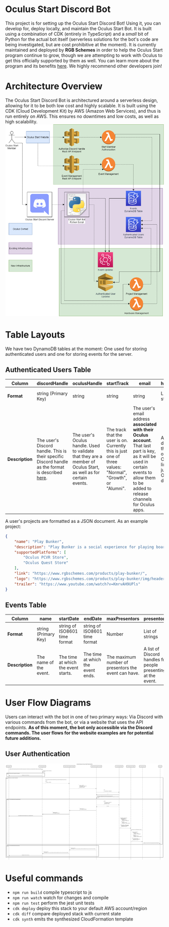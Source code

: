 # Oculus Start Discord Bot

This project is for setting up the Oculus Start Discord Bot! Using it, you can develop for, deploy locally, and maintain the Oculus Start Bot. It is built using a combination of CDK (entirely in TypeScript) and a *small* bit of Python for the actual bot itself (serverless solutions for the bot's code are being investigated, but are cost prohibitive at the moment). It is currently maintained and deployed by **RGB Schemes** in order to help the Oculus Start program continue to grow, though we are attempting to work with Oculus to get this officially supported by them as well. You can learn more about the program and its benefits [here](https://developer.oculus.com/oculus-start/). We highly recommend other developers join!

# Architecture Overview
The Oculus Start Discord Bot is architectured around a serverless design, allowing for it to be both low cost and highly scalable. It is built using the CDK (Cloud Development Kit) by AWS (Amazon Web Services), and thus is run entirely on AWS. This ensures no downtimes and low costs, as well as high scalability.
![The architecture diagram for the project.](diagrams/architecture.png?raw=true)

# Table Layouts
We have two DynamoDB tables at the moment: One used for storing authenticated users and one for storing events for the server.

## Authenticated Users Table
|**Column**|discordHandle|oculusHandle|startTrack|email|hardware|projects|
|--|-|-|---|--------|-----|---------|
|**Format**|string (Primary Key)|string|string|string|List of strings|List of Project objects|
|**Description**|The user's Discord handle. This is their specific Discord handle as the format is described [here](https://discord.com/developers/docs/resources/user).|The user's Oculus handle. Used to validate that they are a member of Oculus Start, as well as for certain events.|The track that the user is on. Currently this is just one of three values: "Normal", "Growth", or "Alumni".|The user's email address **associated with their Oculus account**. That last part is key, as it will be used in certain events to allow them to be added to release channels for Oculus apps.|A list of devices the user owns. Currently limited to just Oculus devices.|A list of projects the user has created. These projects have a specific format. See below for more details.

A user's projects are formatted as a JSON document. As an example project:
```json
{
    "name": "Play Bunker",
    "description": "Play Bunker is a social experience for playing board games, designed from the ground up for virtual reality. Jump into a room with friends and family anywhere in the world and play a wide variety of board games together. Not satisfied with the included games? Make your own using your own 3D models! Play Bunker is designed to give you the flexibility to have game night anytime, anywhere!",
    "supportedPlatforms": [
        "Oculus PCVR Store",
        "Oculus Quest Store"
    ],
    "link": "https://www.rgbschemes.com/products/play-bunker/",
    "logo": "https://www.rgbschemes.com/products/play-bunker/img/header.png",
    "trailer": "https://www.youtube.com/watch?v=KmrvAH9UPls"
}
```
## Events Table
|**Column**|name|startDate|endDate|maxPresentors|presentors|maxAttendees|attendees|
|-|-|---|--------|-----|---------|-|-|
|**Format**|string (Primary Key)|string of ISO8601 time format|string of ISO8601 time format|Number|List of strings|Number|List of strings|
|**Description**|The name of the event.|The time at which the event starts.|The time at which the event ends.|The maximum number of presentors the event can have.|A list of Discord handles for people presenting at the event.|The maximum number of attendees an event can have.|A list of Discord handles for people attending the event.|

# User Flow Diagrams
Users can interact with the bot in one of two primary ways: Via Discord with various commands from the bot, or via a website that uses the API endpoints. **As of this moment, the bot only accessible via the Discord commands. The user flows for the website examples are for potential future additions.**

## User Authentication
![User authentication flow diagram](diagrams/user-auth.png?raw=true)

# Useful commands

 * `npm run build`   compile typescript to js
 * `npm run watch`   watch for changes and compile
 * `npm run test`    perform the jest unit tests
 * `cdk deploy`      deploy this stack to your default AWS account/region
 * `cdk diff`        compare deployed stack with current state
 * `cdk synth`       emits the synthesized CloudFormation template
